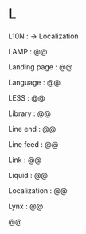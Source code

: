 # L

L10N
: → Localization

LAMP
: @@

Landing page
: @@

Language
: @@

LESS
: @@

Library
: @@

Line end
: @@

Line feed
: @@

Link
: @@

Liquid
: @@

Localization
: @@

Lynx
: @@

@@